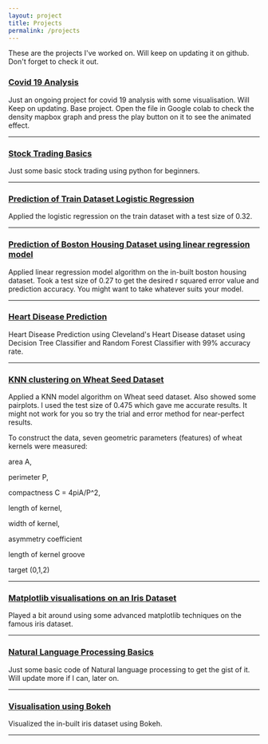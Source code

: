 ```yaml
---
layout: project
title: Projects
permalink: /projects
---
```

<!-- Write The Project Markdown here -->



These are the projects I've worked on. Will keep on updating it on github. Don't forget to check it out.

### [Covid 19 Analysis](https://github.com/missjaanii/Covid19Analysis)
Just an ongoing project for covid 19 analysis with some visualisation. Will Keep on updating. Base project. Open the file in Google colab to check the density mapbox graph and press the play button on it to see the animated effect.

<hr>

### [Stock Trading Basics](https://github.com/missjaanii/StockTradingBasics)

Just some basic stock trading using python for beginners.


<hr>

### [Prediction of Train Dataset Logistic Regression](https://github.com/missjaanii/Train-Dataset-Logistic-Regression)

Applied the logistic regression on the train dataset with a test size of 0.32.

<hr>

### [Prediction of Boston Housing Dataset using linear regression model](https://github.com/missjaanii/Boston-Housing-Dataset-linear-regression-model)

Applied linear regression model algorithm on the in-built boston housing dataset. Took a test size of 0.27 to get the desired r squared error value and prediction accuracy. You might want to take whatever suits your model.

<hr>

### [Heart Disease Prediction ](https://github.com/missjaanii/HeartDiseasePrediction)

Heart Disease Prediction using Cleveland's Heart Disease dataset using Decision Tree Classifier and Random Forest Classifier with 99% accuracy rate.
<hr>

### [KNN clustering on Wheat Seed Dataset](https://github.com/missjaanii/WheatSeedKNN)

Applied a KNN model algorithm on Wheat seed dataset. Also showed some pairplots. I used the test size of 0.475 which gave me accurate results. It might not work for you so try the trial and error method for near-perfect results.

To construct the data, seven geometric parameters (features) of wheat kernels were measured:

area A,

perimeter P,

compactness C = 4piA/P^2,

length of kernel,

width of kernel,

asymmetry coefficient

length of kernel groove

target (0,1,2)

<hr>


### [Matplotlib visualisations on an Iris Dataset ](https://github.com/missjaanii/IrisDataset)

Played a bit around using some advanced matplotlib techniques on the famous iris dataset.
<hr>

### [Natural Language Processing Basics ](https://github.com/missjaanii/NLPbasics)

Just some basic code of Natural language processing to get the gist of it. Will update more if I can, later on.
<hr>

### [Visualisation using Bokeh ](https://github.com/missjaanii/Bokeh-Basics)

Visualized the in-built iris dataset using Bokeh.
<hr>



